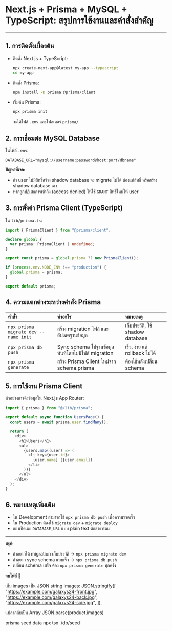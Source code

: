 # Next.js + Prisma + MySQL + TypeScript: สรุปการใช้งานและคำสั่งสำคัญ

---

## 1. การติดตั้งเบื้องต้น

- ติดตั้ง Next.js + TypeScript:
  ```bash
  npx create-next-app@latest my-app --typescript
  cd my-app
  ```
- ติดตั้ง Prisma:
  ```bash
  npm install -D prisma @prisma/client
  ```
- เริ่มต้น Prisma:
  ```bash
  npx prisma init
  ```
  จะได้ไฟล์ `.env` และโฟลเดอร์ `prisma/`

## 2. การเชื่อมต่อ MySQL Database

ในไฟล์ `.env`:

```env
DATABASE_URL="mysql://username:password@host:port/dbname"
```

**ปัญหาที่เจอ:**

- ถ้า user ไม่มีสิทธิ์สร้าง shadow database จะ migrate ไม่ได้ ต้องแก้สิทธิ์ หรือสร้าง shadow database เอง
- หากถูกปฏิเสธการเข้าถึง (access denied) ให้ใช้ `GRANT` สิทธิ์ใหม่ให้ user

## 3. การตั้งค่า Prisma Client (TypeScript)

ใน `lib/prisma.ts`:

```typescript
import { PrismaClient } from "@prisma/client";

declare global {
  var prisma: PrismaClient | undefined;
}

export const prisma = global.prisma ?? new PrismaClient();

if (process.env.NODE_ENV !== "production") {
  global.prisma = prisma;
}

export default prisma;
```

## 4. ความแตกต่างระหว่างคำสั่ง Prisma

| คำสั่ง                               | ทำอะไร                                             | หมายเหตุ                         |
| :----------------------------------- | :------------------------------------------------- | :------------------------------- |
| `npx prisma migrate dev --name init` | สร้าง migration ไฟล์ และอัปเดตฐานข้อมูล            | เก็บประวัติ, ใช้ shadow database |
| `npx prisma db push`                 | Sync schema ไปฐานข้อมูลทันทีโดยไม่มีไฟล์ migration | เร็ว, ง่าย แต่ rollback ไม่ได้   |
| `npx prisma generate`                | สร้าง Prisma Client ใหม่จาก schema.prisma          | ต้องใช้หลังเปลี่ยน schema        |

## 5. การใช้งาน Prisma Client

ตัวอย่างการดึงข้อมูลใน Next.js App Router:

```typescript
import { prisma } from "@/lib/prisma";

export default async function UsersPage() {
  const users = await prisma.user.findMany();

  return (
    <div>
      <h1>Users</h1>
      <ul>
        {users.map((user) => (
          <li key={user.id}>
            {user.name} ({user.email})
          </li>
        ))}
      </ul>
    </div>
  );
}
```

## 6. หมายเหตุเพิ่มเติม

- ใน Development สามารถใช้ `npx prisma db push` เพื่อความรวดเร็ว
- ใน Production ต้องใช้ `migrate dev` + `migrate deploy`
- อย่าเปิดเผย `DATABASE_URL` แบบ plain text ต่อสาธารณะ

---

**สรุป:**

- ถ้าอยากได้ migration เก็บประวัติ -> `npx prisma migrate dev`
- ถ้าอยาก sync schema แบบเร็ว -> `npx prisma db push`
- เปลี่ยน schema เสร็จ ต้อง `npx prisma generate` ทุกครั้ง

**จบไฟล์** 🚀

เก็บ images เป็น JSON string
images: JSON.stringify([
"https://example.com/galaxys24-front.jpg",
"https://example.com/galaxys24-back.jpg",
"https://example.com/galaxys24-side.jpg",
]),

แปลงกลับเป็น Array
JSON.parse(product.images)

prisma seed data
npx tsx ./db/seed
